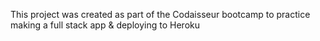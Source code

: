 This project was created as part of the Codaisseur bootcamp to practice making a full stack app & deploying to Heroku
